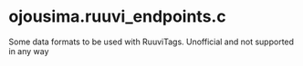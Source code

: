 # ojousima.ruuvi_endpoints.c
Some data formats to be used with RuuviTags. Unofficial and not supported in any way
